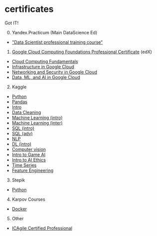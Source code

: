 # certificates
Got IT!

0. Yandex.Practicum (Main DataScience Ed)
- ["Data Scientist professional training course"](https://github.com/dmitriygorlov/certificates/blob/main/Yandex_data-science.pdf)

1. [Google Cloud Computing Foundations Professional Certificate](https://credentials.edx.org/credentials/4462b6c3195f4a98b61b4b68513dfde4/) (edX)
- [Cloud Computing Fundamentals](https://courses.edx.org/certificates/df126ba8278546e1bf0adee158682e00)
- [Infrastructure in Google Cloud](https://courses.edx.org/certificates/c5d8d013c8cc4be78926f783573b2b16)
- [Networking and Security in Google Cloud](https://courses.edx.org/certificates/12a9b47481eb49a6a46bd5a32ec536e3)
- [Data, ML, and AI in Google Cloud](https://courses.edx.org/certificates/500fb0da5bb84fba8b904fcd0922f8f1)

2. Kaggle
- [Python](https://github.com/dmitriygorlov/certificates/blob/main/kaggle_Python.png)
- [Pandas](https://github.com/dmitriygorlov/certificates/blob/main/kaggle_Pandas.png)
- [Intro](https://github.com/dmitriygorlov/certificates/blob/main/kaggle_Intro%20to%20Programming.png)
- [Data Cleaning](https://github.com/dmitriygorlov/certificates/blob/main/kaggle_Data%20Cleaning.png)
- [Machine Learning (intro)](https://github.com/dmitriygorlov/certificates/blob/main/kaggle_Intro%20to%20Machine%20Learning.png)
- [Machine Learning (inter)](https://github.com/dmitriygorlov/certificates/blob/main/kaggle_Intermediate%20Machine%20Learning.png)
- [SQL (intro)](https://github.com/dmitriygorlov/certificates/blob/main/kaggle_SQL_intro.png)
- [SQL (adv)](https://github.com/dmitriygorlov/certificates/blob/main/kaggle_SQL_adv.png)
- [NLP](https://github.com/dmitriygorlov/certificates/blob/main/kaggle_Natural%20Language%20Processing.png)
- [DL (intro)](https://github.com/dmitriygorlov/certificates/blob/main/kaggle_Intro%20to%20Deep%20Learning.png)
- [Computer vision](https://github.com/dmitriygorlov/certificates/blob/main/kaggle_Computer%20Vision.png)
- [Intro to Game AI](https://github.com/dmitriygorlov/certificates/blob/main/kaggle_Intro%20to%20Game%20AI%20and%20Reinforcement%20Learning.png)
- [Intro to AI Ethics](https://github.com/dmitriygorlov/certificates/blob/main/kaggle_Intro%20to%20AI%20Ethics.png)
- [Time Series](https://github.com/dmitriygorlov/certificates/blob/main/kaggle_Time%20Series.png)
- [Feature Engineering](https://github.com/dmitriygorlov/certificates/blob/main/kaggle_Feature%20Engineering.png)

3. Stepik
- [Python](https://github.com/dmitriygorlov/certificates/blob/main/rus_Stepik_python.pdf)

4. Karpov Courses
- [Docker]()

5. Other
- [ICAgile Certified Professional](https://www.icagile.com/credentials/8d00727c-e69a-49bb-b62a-70549c857403#)

